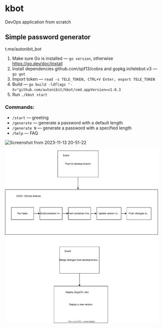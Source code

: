 # kbot
DevOps application from scratch

## Simple password generator


t.me/autonibit_bot

1. Make sure Go is installed — `go version`, otherwise https://go.dev/doc/install
2. Install dependencies github.com/spf13/cobra and gopkg.in/telebot.v3 — `go get`
3. Import token — `read -s TELE_TOKEN, CTRL+V Enter, export TELE_TOKEN`
4. Build — `go build -ldflags "-X="github.com/autonibit/kbot/cmd.appVersion=v1.0.3`
5. Run `./kbot start`

### Commands:

- `/start` — greeting
- `/generate` — generate a password with a default length
- `/generate N` — generate a password with a specified length
- `/help` — FAQ


![Screenshot from 2023-11-13 20-51-22](https://github.com/autonibit/kbot/assets/150580646/71f6b172-3168-4852-9956-be101d8348f8)

![workfow](img/workflow.svg)
